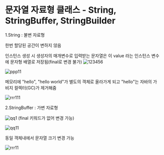 # 문자열 자료형 클래스 - String, StringBuffer, StringBuilder

1.String : 불변 자료형

 한번 할당된 공간이 변하지 않음

 인스턴스 생성 시 생성자의 매개변수로 입력받는 문자열은 이 value 라는 인스턴스 변수에 문자형 배열로 저장됨(final로 변경 불가)
![123456](https://github.com/heydgmon/0619/assets/40292371/9ce67b80-07d4-42ca-b90c-1d134f1de3b9)

![ppp11](https://github.com/heydgmon/0619/assets/40292371/04107a4f-11d5-45e8-bbf8-827c9b6fb8f0)

  메모리에 "hello", "hello world"가 별도의 객체로 올라가게 되고 "hello"는 자바의 가비지 컬렉터(GC)가 제거해줌

![rrr111](https://github.com/heydgmon/0619/assets/40292371/63f48463-9ab1-4220-bdeb-41fa9287c957)

2.StringBuffer : 가변 자료형

![qq1](https://github.com/heydgmon/0619/assets/40292371/d7d2134e-bdd0-4574-9deb-1d0048ff9567) (final 키워드가 없어 변경 가능)


![qq11](https://github.com/heydgmon/0619/assets/40292371/dd757e35-c561-48f5-8f86-e925cea1c34f)

동일 객체내에서 문자열 크기 변경 가능

![rrr11](https://github.com/heydgmon/0619/assets/40292371/fcb58ac7-f721-41fc-9267-cf5a10385304)



